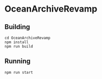 ﻿# OceanArchiveRevamp

## Building

```shell
cd OceanArchiveRevamp
npm install
npm run build
```

## Running

```shell
npm run start
```
